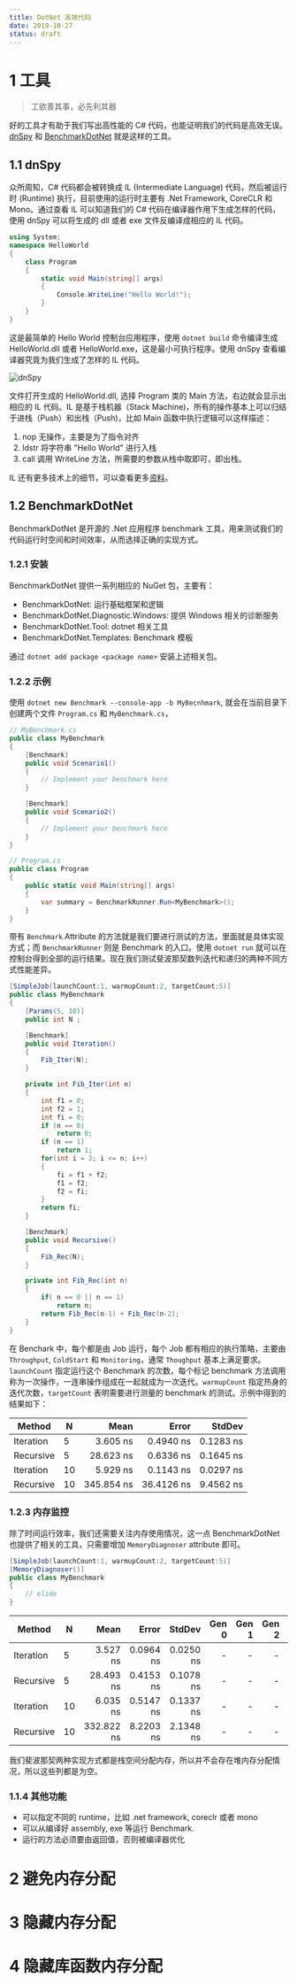 ```yaml
---
title: DotNet 高效代码
date: 2019-10-27
status: draft
---
```


# 1 工具

> 工欲善其事，必先利其器

好的工具才有助于我们写出高性能的 C# 代码，也能证明我们的代码是高效无误。[dnSpy](https://github.com/0xd4d/dnSpy) 和 [BenchmarkDotNet](jttps://github.com/dotnet/BenchmarkDotNet) 就是这样的工具。

## 1.1 dnSpy

众所周知，C# 代码都会被转换成 IL (Intermediate Language) 代码，然后被运行时 (Runtime) 执行，目前使用的运行时主要有 .Net Framework, CoreCLR 和 Mono。通过查看 IL 可以知道我们的 C# 代码在编译器作用下生成怎样的代码，使用 dnSpy 可以将生成的 dll 或者 exe 文件反编译成相应的 IL 代码。

```C#
using System;
namespace HelloWorld
{
    class Program
    {
        static void Main(string[] args)
        {
            Console.WriteLine("Hello World!");
        }
    }
}
```

这是最简单的 Hello World 控制台应用程序，使用 `dotnet build` 命令编译生成 HelloWorld.dll 或者 HelloWorld.exe，这是最小可执行程序。使用 dnSpy 查看编译器究竟为我们生成了怎样的 IL 代码。

![dnSpy](./_image/dnSpy_Snapshot.png)

文件打开生成的 HelloWorld.dll, 选择 Program 类的 Main 方法，右边就会显示出相应的 IL 代码。IL 是基于栈机器（Stack Machine)，所有的操作基本上可以归结于进栈（Push）和出栈（Push)，比如 Main 函数中执行逻辑可以这样描述：

1. nop 无操作，主要是为了指令对齐
2. ldstr 将字符串 "Hello World" 进行入栈
3. call 调用 WriteLine 方法，所需要的参数从栈中取即可，即出栈。

IL 还有更多技术上的细节，可以查看更多[资料](https://www.amazon.com/Inside-Microsoft-Assembler-Serge-Lidin/dp/0735615470)。

## 1.2 BenchmarkDotNet

BenchmarkDotNet 是开源的 .Net 应用程序 benchmark 工具，用来测试我们的代码运行时空间和时间效率，从而选择正确的实现方式。

### 1.2.1 安装

BenchmarkDotNet 提供一系列相应的 NuGet 包，主要有：
- BenchmarkDotNet: 运行基础框架和逻辑
- BenchmarkDotNet.Diagnostic.Windows: 提供 Windows 相关的诊断服务
- BenchmarkDotNet.Tool: dotnet 相关工具
- BenchmarkDotNet.Templates: Benchmark 模板

通过 `dotnet add package <package name>` 安装上述相关包。

### 1.2.2 示例

使用 `dotnet new Benchmark --console-app -b MyBecnhmark`, 就会在当前目录下创建两个文件 `Program.cs` 和 `MyBenchmark.cs`， 

```c#
// MyBenchmark.cs
public class MyBenchmark
{
    [Benchmark]
    public void Scenario1()
    {
        // Implement your benchmark here
    }

    [Benchmark]
    public void Scenario2()
    {
        // Implement your benchmark here
    }
}

// Program.cs
public class Program
{
    public static void Main(string[] args)
    {
        var summary = BenchmarkRunner.Run<MyBenchmark>();
    }
}
```

带有 `Benchmark` Attribute 的方法就是我们要进行测试的方法，里面就是具体实现方式；而 `BenchmarkRunner` 则是 Benchmark 的入口。使用 `dotnet run` 就可以在控制台得到全部的运行结果。现在我们测试斐波那契数列迭代和递归的两种不同方式性能差异。

```C#
[SimpleJob(launchCount:1, warmupCount:2, targetCount:5)]
public class MyBenchmark
{
    [Params(5, 10)]
    public int N ;

    [Benchmark]
    public void Iteration()
    {
        Fib_Iter(N);
    }

    private int Fib_Iter(int n)
    {
        int f1 = 0;
        int f2 = 1;
        int fi = 0;
        if (n == 0)
            return 0;
        if (n == 1)
            return 1;
        for(int i = 2; i <= n; i++)
        {
            fi = f1 + f2;
            f1 = f2;
            f2 = fi;
        }
        return fi;
    }

    [Benchmark]
    public void Recursive()
    {
        Fib_Rec(N);
    }

    private int Fib_Rec(int n)
    {
        if( n == 0 || n == 1)
            return n;
        return Fib_Rec(n-1) + Fib_Rec(n-2);
    }
}
```
在 Benchark 中，每个都是由 Job 运行，每个 Job 都有相应的执行策略，主要由 `Throughput`, `ColdStart` 和 `Monitoring`，通常 `Thoughput` 基本上满足要求。`launchCount` 指定运行这个 Benchmark 的次数，每个标记 benchmark 方法调用称为一次操作，一连串操作组成在一起就成为一次迭代。`warmupCount` 指定热身的迭代次数，`targetCount` 表明需要进行测量的 benchmark 的测试。示例中得到的结果如下：


|    Method |  N |       Mean |      Error |    StdDev |
|---------- |--- |-----------:|-----------:|----------:|
| Iteration |  5 |   3.605 ns |  0.4940 ns | 0.1283 ns |
| Recursive |  5 |  28.623 ns |  0.6336 ns | 0.1645 ns |
| Iteration | 10 |   5.929 ns |  0.1143 ns | 0.0297 ns |
| Recursive | 10 | 345.854 ns | 36.4126 ns | 9.4562 ns |


### 1.2.3 内存监控

除了时间运行效率，我们还需要关注内存使用情况，这一点 BenchmarkDotNet 也提供了相关的工具，只需要增加 `MemoryDiagnoser` attribute 即可。

```C#
[SimpleJob(launchCount:1, warmupCount:2, targetCount:5)]
[MemoryDiagnoser()]
public class MyBenchmark
{
    // elide
}
```

|    Method |  N |       Mean |     Error |    StdDev | Gen 0 | Gen 1 | Gen 2 | Allocated |
|---------- |--- |-----------:|----------:|----------:|------:|------:|------:|----------:|
| Iteration |  5 |   3.527 ns | 0.0964 ns | 0.0250 ns |     - |     - |     - |         - |
| Recursive |  5 |  28.493 ns | 0.4153 ns | 0.1078 ns |     - |     - |     - |         - |
| Iteration | 10 |   6.035 ns | 0.5147 ns | 0.1337 ns |     - |     - |     - |         - |
| Recursive | 10 | 332.822 ns | 8.2203 ns | 2.1348 ns |     - |     - |     - |         - |


我们斐波那契两种实现方式都是栈空间分配内存，所以并不会存在堆内存分配情况，所以这些列都是为空。

### 1.1.4 其他功能
- 可以指定不同的 runtime，比如 .net framework, coreclr 或者 mono
- 可以从编译好 assembly, exe 等运行 Benchmark.
- 运行的方法必须要由返回值，否则被编译器优化


# 2 避免内存分配

# 3 隐藏内存分配

# 4 隐藏库函数内存分配